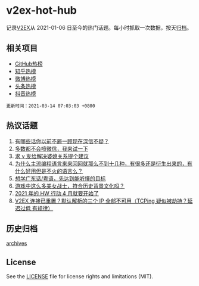 # v2ex-hot-hub

 记录[V2EX](https://www.v2ex.com/)从 2021-01-06 日至今的热门话题。每小时抓取一次数据，按天[归档](archives)。
 
 ## 相关项目

- [GitHub热榜](https://github.com/snaildev/github-hot-hub)
- [知乎热榜](https://github.com/snaildev/zhihu-hot-hub)
- [微博热榜](https://github.com/snaildev/weibo-hot-hub)
- [头条热榜](https://github.com/snaildev/toutiao-hot-hub)
- [抖音热榜](https://github.com/snaildev/douyin-hot-hub)


 `更新时间：2021-03-14 07:03:03 +0800`

## 热议话题

1. [有哪些话你以前不屑一顾现在深信不疑？](https://www.v2ex.com/t/761231)
1. [多数都不会喷微信，我来试一下](https://www.v2ex.com/t/761262)
1. [求 v 友给解决婆媳关系提个建议](https://www.v2ex.com/t/761338)
1. [为什么主流编程语言来来回回就那么不到十几种，有很多还是衍生出来的，有什么好用但是不火的语言么？](https://www.v2ex.com/t/761304)
1. [想学广东话/粤语，先达到能听懂的目标](https://www.v2ex.com/t/761321)
1. [游戏中这么多美女战士，符合历史背景文化吗？](https://www.v2ex.com/t/761219)
1. [2021 年的 HW 行动 4 月就要开始了](https://www.v2ex.com/t/761372)
1. [V2EX 连接已重置？默认解析的三个 IP 全部不可用（TCPing 疑似被劫持？延迟过低 有规律）](https://www.v2ex.com/t/761226)

## 历史归档

[archives](archives)

## License

See the [LICENSE](LICENSE) file for license rights and limitations (MIT).

